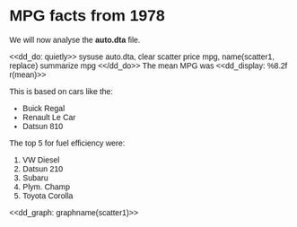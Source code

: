 <html>
<head>
<style>
body{ font-family:sans-serif; }
</style>
</head>

<body>

MPG facts from 1978
======

We will now analyse the **auto.dta** file.

<<dd_do: quietly>>
sysuse auto.dta, clear
scatter price mpg, name(scatter1, replace)
summarize mpg
<</dd_do>>
The mean MPG was <<dd_display: %8.2f r(mean)>>

This is based on cars like the:

* Buick Regal
* Renault Le Car
* Datsun 810

The top 5 for fuel efficiency were:

1.  VW Diesel
1.  Datsun 210
1.  Subaru
1.  Plym. Champ
1.  Toyota Corolla

<<dd_graph: graphname(scatter1)>>
</body>
</html>
